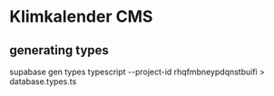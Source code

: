 # Klimkalender CMS

## generating types

supabase gen types typescript --project-id rhqfmbneypdqnstbuifi  > database.types.ts